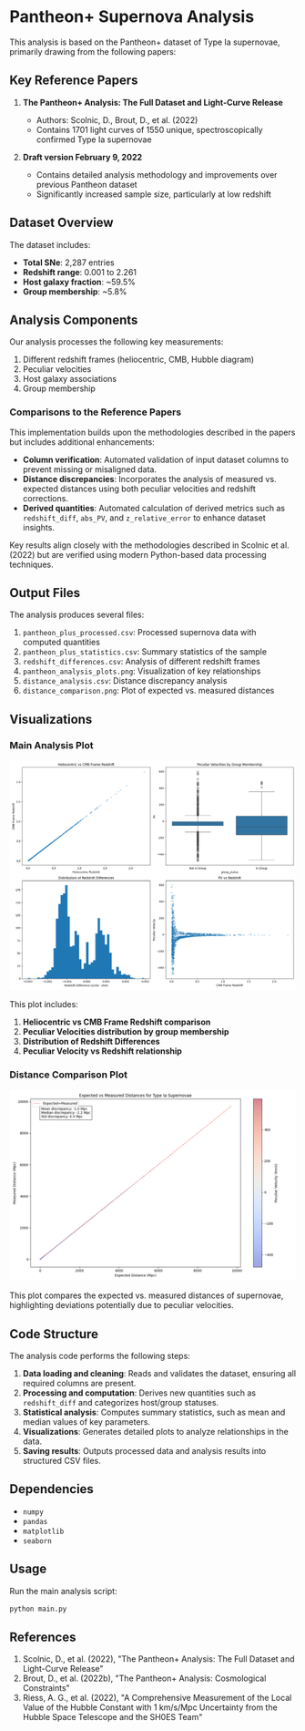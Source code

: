 # Pantheon+ Supernova Analysis

This analysis is based on the Pantheon+ dataset of Type Ia supernovae, primarily drawing from the following papers:

## Key Reference Papers

1. **The Pantheon+ Analysis: The Full Dataset and Light-Curve Release**
   - Authors: Scolnic, D., Brout, D., et al. (2022)
   - Contains 1701 light curves of 1550 unique, spectroscopically confirmed Type Ia supernovae

2. **Draft version February 9, 2022**
   - Contains detailed analysis methodology and improvements over previous Pantheon dataset
   - Significantly increased sample size, particularly at low redshift

## Dataset Overview

The dataset includes:
- **Total SNe**: 2,287 entries
- **Redshift range**: 0.001 to 2.261
- **Host galaxy fraction**: ~59.5%
- **Group membership**: ~5.8%

## Analysis Components

Our analysis processes the following key measurements:
1. Different redshift frames (heliocentric, CMB, Hubble diagram)
2. Peculiar velocities
3. Host galaxy associations
4. Group membership

### Comparisons to the Reference Papers

This implementation builds upon the methodologies described in the papers but includes additional enhancements:
- **Column verification**: Automated validation of input dataset columns to prevent missing or misaligned data.
- **Distance discrepancies**: Incorporates the analysis of measured vs. expected distances using both peculiar velocities and redshift corrections.
- **Derived quantities**: Automated calculation of derived metrics such as `redshift_diff`, `abs_PV`, and `z_relative_error` to enhance dataset insights.

Key results align closely with the methodologies described in Scolnic et al. (2022) but are verified using modern Python-based data processing techniques.

## Output Files

The analysis produces several files:
1. `pantheon_plus_processed.csv`: Processed supernova data with computed quantities
2. `pantheon_plus_statistics.csv`: Summary statistics of the sample
3. `redshift_differences.csv`: Analysis of different redshift frames
4. `pantheon_analysis_plots.png`: Visualization of key relationships
5. `distance_analysis.csv`: Distance discrepancy analysis
6. `distance_comparison.png`: Plot of expected vs. measured distances

## Visualizations

### Main Analysis Plot
![Pantheon Analysis](pantheon_analysis_plots.png)

This plot includes:
1. **Heliocentric vs CMB Frame Redshift comparison**
2. **Peculiar Velocities distribution by group membership**
3. **Distribution of Redshift Differences**
4. **Peculiar Velocity vs Redshift relationship**

### Distance Comparison Plot
![Distance Comparison](distance_comparison.png)

This plot compares the expected vs. measured distances of supernovae, highlighting deviations potentially due to peculiar velocities.

## Code Structure

The analysis code performs the following steps:
1. **Data loading and cleaning**: Reads and validates the dataset, ensuring all required columns are present.
2. **Processing and computation**: Derives new quantities such as `redshift_diff` and categorizes host/group statuses.
3. **Statistical analysis**: Computes summary statistics, such as mean and median values of key parameters.
4. **Visualizations**: Generates detailed plots to analyze relationships in the data.
5. **Saving results**: Outputs processed data and analysis results into structured CSV files.

## Dependencies

- `numpy`
- `pandas`
- `matplotlib`
- `seaborn`

## Usage

Run the main analysis script:
```bash
python main.py
```

## References

1. Scolnic, D., et al. (2022), "The Pantheon+ Analysis: The Full Dataset and Light-Curve Release"
2. Brout, D., et al. (2022b), "The Pantheon+ Analysis: Cosmological Constraints"
3. Riess, A. G., et al. (2022), "A Comprehensive Measurement of the Local Value of the Hubble Constant with 1 km/s/Mpc Uncertainty from the Hubble Space Telescope and the SH0ES Team"

